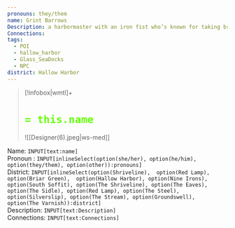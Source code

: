 ```yaml
---
pronouns: they/them
name: Grint Barrows
Description: a harbormaster with an iron fist who’s known for taking bribes, though their rate is high and ever-climbing.
Connections: 
tags:
  - POI
  - hallow_harbor
  - Glass_SeaDocks
  - NPC
district: Hallow Harbor
---
```

> [!infobox|wmtl]+
> # <font color="#66ff00">`= this.name`</font>
> ![[Designer(6).jpeg|ws-med]] 

Name: `INPUT[text:name]`
\
Pronoun : `INPUT[inlineSelect(option(she/her), option(he/him), option(they/them), option(other)):pronouns]`
\
District: `INPUT[inlineSelect(option(Shriveline), 
option(Red Lamp), 
option(Briar Green), 
option(Hallow Harbor),
option(Nine Irons),
option(South Soffit),
option(The Shriveline),
option(The Eaves),
option(The Sidle),
option(Red Lamp),
option(The Steel),
option(Silverslip),
option(The Stream),
option(Groundswell),
option(The Varnish)):district]`
\
Description: `INPUT[text:Description]`
\
Connections: `INPUT[text:Connections]`

